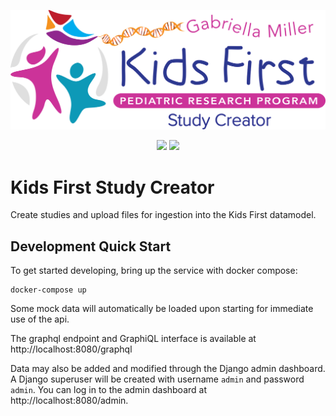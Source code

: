 <p align="center">
  <img src="docs/study_creator.svg" alt="study creator logo" width="660px">
</p>
<p align="center">
  <a href="https://github.com/kids-first/kf-api-study-creator/blob/master/LICENSE"><img src="https://img.shields.io/github/license/kids-first/kf-api-study-creator.svg?style=for-the-badge"></a>
  <a href="https://circleci.com/gh/kids-first/kf-api-study-creator"><img src="https://img.shields.io/circleci/project/github/kids-first/kf-api-study-creator.svg?style=for-the-badge"></a>
</p>

# Kids First Study Creator

Create studies and upload files for ingestion into the Kids First datamodel.

## Development Quick Start

To get started developing, bring up the service with docker compose:
```
docker-compose up
```

Some mock data will automatically be loaded upon starting for immediate use
of the api.

The graphql endpoint and GraphiQL interface is available at
http://localhost:8080/graphql

Data may also be added and modified through the Django admin dashboard.
A Django superuser will be created with username `admin` and password `admin`.
You can log in to the admin dashboard at http://localhost:8080/admin.
